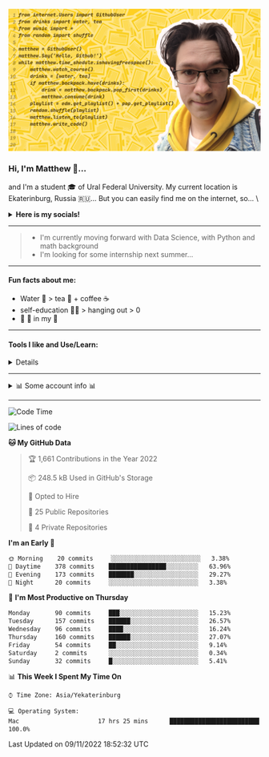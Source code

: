 ![Matthew Savelev Routine :)](./media/github.jpg)

### Hi, I'm Matthew 👋...
and I'm a student 🎓 of Ural Federal University. My current location is Ekaterinburg, Russia 🇷🇺...
But you can easily find me on the internet, so... \

<details>
  <summary><b>Here is my socials!</b></summary>
  <a href="https://www.instagram.com/savmat2/"><img height="22" width="22" align="left" alt="instagram: @savmat2" src="https://unpkg.com/simple-icons@v3/icons/instagram.svg" /></a>
  <a href="mailto:savelevmatthew@gmail.com"><img height="22" width="22" align="left" alt="Mail" src="https://unpkg.com/simple-icons@v3/icons/gmail.svg" /></a>
  <a href="https://t.me/velevass"><img height="22" width="22" align="left" alt="TG" src="https://unpkg.com/simple-icons@v3/icons/telegram.svg" /></a>
  <a href="https://discord.com/users/256709726564253707"><img height="22" width="22" align="left" alt="Discord" src="https://unpkg.com/simple-icons@v3/icons/discord.svg" /></a>
</details>

<hr>

> - I'm currently moving forward with Data Science, with Python and math background
> - I'm looking for some internship next summer...

<hr>

#### Fun facts about me:
- Water 🌊 > tea 🍵 + coffee ☕
- self-education 🧑‍🎓 > hanging out > 0
- 🎹 🎸 in my 💖

<hr>

#### Tools I like and Use/Learn:
<details>
  <a href="https://www.python.org"><img align="left" alt="Python" width="36px" src="https://raw.githubusercontent.com/github/explore/80688e429a7d4ef2fca1e82350fe8e3517d3494d/topics/python/python.png" /></a>
  <a href="https://www.tensorflow.org"><img align="left" alt="TF" width="36px" src="https://raw.githubusercontent.com/github/explore/80688e429a7d4ef2fca1e82350fe8e3517d3494d/topics/tensorflow/tensorflow.png" /></a>
  <a href="https://numpy.org"><img align="left" alt="Numpy" width="36px" src="https://raw.githubusercontent.com/SavelevMatthew/SavelevMatthew/main/media/numpy.png" /></a>
  
  [<img align="left" alt="Keras" width="36px" src="https://raw.githubusercontent.com/SavelevMatthew/SavelevMatthew/main/media/keras.png" />](https://keras.io)
  [<img align="left" alt="Django" width="36px" src="https://raw.githubusercontent.com/github/explore/80688e429a7d4ef2fca1e82350fe8e3517d3494d/topics/django/django.png" />](https://www.djangoproject.com)
  [<img align="left" alt="Qt" width="36px" src="https://raw.githubusercontent.com/github/explore/80688e429a7d4ef2fca1e82350fe8e3517d3494d/topics/qt/qt.png" />](https://www.qt.io)
  [<img align="left" alt="SQL" width="36px" src="https://raw.githubusercontent.com/github/explore/80688e429a7d4ef2fca1e82350fe8e3517d3494d/topics/sql/sql.png" />](https://en.wikipedia.org/wiki/SQL)
  [<img align="left" alt="Git" width="36px" src="https://raw.githubusercontent.com/github/explore/80688e429a7d4ef2fca1e82350fe8e3517d3494d/topics/git/git.png" />](https://git-scm.com)
  [<img align="left" alt="Mac OS" width="36px" src="https://raw.githubusercontent.com/github/explore/80688e429a7d4ef2fca1e82350fe8e3517d3494d/topics/macos/macos.png" />](https://www.apple.com/macos)
  [<img align="left" alt="Windows" width="36px" src="https://raw.githubusercontent.com/github/explore/80688e429a7d4ef2fca1e82350fe8e3517d3494d/topics/windows/windows.png" />](https://www.microsoft.com/en-us/windows/)
  [<img align="left" alt="Android" width="36px" src="https://raw.githubusercontent.com/github/explore/80688e429a7d4ef2fca1e82350fe8e3517d3494d/topics/android/android.png" />](https://www.android.com)
  [<img align="left" alt="C#" width="36px" src="https://raw.githubusercontent.com/github/explore/80688e429a7d4ef2fca1e82350fe8e3517d3494d/topics/csharp/csharp.png" />](https://docs.microsoft.com/en-us/dotnet/csharp/)
  [<img align="left" alt="HTML5" width="36px" src="https://raw.githubusercontent.com/github/explore/80688e429a7d4ef2fca1e82350fe8e3517d3494d/topics/html/html.png" />](https://developer.mozilla.org/en-US/docs/Web/Guide/HTML/HTML5)
  [<img align="left" alt="CSS" width="36px" src="https://raw.githubusercontent.com/github/explore/80688e429a7d4ef2fca1e82350fe8e3517d3494d/topics/css/css.png" />](https://developer.mozilla.org/en-US/docs/Learn/Getting_started_with_the_web/CSS_basics)
  [<img align="left" alt="JS" width="36px" src="https://raw.githubusercontent.com/github/explore/80688e429a7d4ef2fca1e82350fe8e3517d3494d/topics/javascript/javascript.png" />](https://developer.mozilla.org/en-US/docs/Web/JavaScript)
<br/><br/>
[<img align="left" height="36px" src="https://img.shields.io/badge/adobe%20-%23FF0000.svg?&style=for-the-badge&logo=adobe&logoColor=white"/>](https://www.adobe.com)
[<img align="left" height="36px" src="https://img.shields.io/badge/PyTorch%20-%23EE4C2C.svg?&style=for-the-badge&logo=PyTorch&logoColor=white"/>](https://pytorch.org)
[<img align="left" height="36px" src="https://img.shields.io/badge/pandas%20-%23150458.svg?&style=for-the-badge&logo=pandas&logoColor=white"/>](https://pandas.pydata.org)
[<img align="left" height="36px" src="https://img.shields.io/badge/Jupyter%20-%23F37626.svg?&style=for-the-badge&logo=Jupyter&logoColor=white"/>](https://jupyter.org)
</details>

<hr>

<details>
  <summary>📊 Some account info 📊</summary>
  <img align="center" alt="Account Statistics" src="https://github-readme-stats.vercel.app/api?username=SavelevMatthew&hide=issues,contribs&hide_border=true" />
  <br/>
  <img align="center" alt="Language Statistics" src="https://github-readme-stats.vercel.app/api/top-langs/?username=SavelevMatthew&hide_border=true" />
</details>

<hr>

<!--START_SECTION:activity-->
<!--END_SECTION:activity-->
<!--START_SECTION:waka-->
![Code Time](http://img.shields.io/badge/Code%20Time-294%20hrs%2035%20mins-blue)

![Lines of code](https://img.shields.io/badge/From%20Hello%20World%20I%27ve%20Written-731%20Thousand%20lines%20of%20code-blue)

**🐱 My GitHub Data** 

> 🏆 1,661 Contributions in the Year 2022
 > 
> 📦 248.5 kB Used in GitHub's Storage 
 > 
> 💼 Opted to Hire
 > 
> 📜 25 Public Repositories 
 > 
> 🔑 4 Private Repositories  
 > 
**I'm an Early 🐤** 

```text
🌞 Morning    20 commits     ░░░░░░░░░░░░░░░░░░░░░░░░░   3.38% 
🌆 Daytime    378 commits    ████████████████░░░░░░░░░   63.96% 
🌃 Evening    173 commits    ███████░░░░░░░░░░░░░░░░░░   29.27% 
🌙 Night      20 commits     ░░░░░░░░░░░░░░░░░░░░░░░░░   3.38%

```
📅 **I'm Most Productive on Thursday** 

```text
Monday       90 commits     ███░░░░░░░░░░░░░░░░░░░░░░   15.23% 
Tuesday      157 commits    ██████░░░░░░░░░░░░░░░░░░░   26.57% 
Wednesday    96 commits     ████░░░░░░░░░░░░░░░░░░░░░   16.24% 
Thursday     160 commits    ██████░░░░░░░░░░░░░░░░░░░   27.07% 
Friday       54 commits     ██░░░░░░░░░░░░░░░░░░░░░░░   9.14% 
Saturday     2 commits      ░░░░░░░░░░░░░░░░░░░░░░░░░   0.34% 
Sunday       32 commits     █░░░░░░░░░░░░░░░░░░░░░░░░   5.41%

```


📊 **This Week I Spent My Time On** 

```text
⌚︎ Time Zone: Asia/Yekaterinburg

💻 Operating System: 
Mac                      17 hrs 25 mins      █████████████████████████   100.0%

```


 Last Updated on 09/11/2022 18:52:32 UTC
<!--END_SECTION:waka-->
